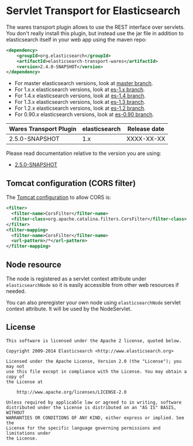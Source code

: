 Servlet Transport for Elasticsearch
==================================

The wares transport plugin allows to use the REST interface over servlets. You don't really install this plugin,
but instead use the jar file in addition to elasticsearch itself in your web app using the maven repo:

```xml
<dependency>
    <groupId>org.elasticsearch</groupId>
    <artifactId>elasticsearch-transport-wares</artifactId>
    <version>2.4.0-SNAPSHOT</version>
</dependency>
```

* For master elasticsearch versions, look at [master branch](https://github.com/elasticsearch/elasticsearch-transport-wares/tree/master).
* For 1.x.x elasticsearch versions, look at [es-1.x branch](https://github.com/elasticsearch/elasticsearch-transport-wares/tree/es-1.x).
* For 1.4.x elasticsearch versions, look at [es-1.4 branch](https://github.com/elasticsearch/elasticsearch-transport-wares/tree/es-1.4).
* For 1.3.x elasticsearch versions, look at [es-1.3 branch](https://github.com/elasticsearch/elasticsearch-transport-wares/tree/es-1.3).
* For 1.2.x elasticsearch versions, look at [es-1.2 branch](https://github.com/elasticsearch/elasticsearch-transport-wares/tree/es-1.2).
* For 0.90.x elasticsearch versions, look at [es-0.90 branch](https://github.com/elasticsearch/elasticsearch-transport-wares/tree/es-0.90).

|   Wares Transport Plugin    | elasticsearch         | Release date |
|-----------------------------|-----------------------|:------------:|
| 2.5.0-SNAPSHOT              | 1.x                   |  XXXX-XX-XX  |

Please read documentation relative to the version you are using:

* [2.5.0-SNAPSHOT](https://github.com/elasticsearch/elasticsearch-transport-wares/blob/es-1.x/README.md)

Tomcat configuration (CORS filter)
----------------------------------

The [Tomcat configuration](http://tomcat.apache.org/tomcat-7.0-doc/config/filter.html#CORS_Filter) to allow CORS is:

```xml
<filter>
  <filter-name>CorsFilter</filter-name>
  <filter-class>org.apache.catalina.filters.CorsFilter</filter-class>
</filter>
<filter-mapping>
  <filter-name>CorsFilter</filter-name>
  <url-pattern>/*</url-pattern>
</filter-mapping>
```

Node resource
-------------

The node is registered as a servlet context attribute under `elasticsearchNode` so it is easily accessible from other web resources if needed.

You can also preregister your own node using `elasticsearchNode` servlet context attribute. It will be used by the NodeServlet.


License
-------

    This software is licensed under the Apache 2 license, quoted below.

    Copyright 2009-2014 Elasticsearch <http://www.elasticsearch.org>

    Licensed under the Apache License, Version 2.0 (the "License"); you may not
    use this file except in compliance with the License. You may obtain a copy of
    the License at

        http://www.apache.org/licenses/LICENSE-2.0

    Unless required by applicable law or agreed to in writing, software
    distributed under the License is distributed on an "AS IS" BASIS, WITHOUT
    WARRANTIES OR CONDITIONS OF ANY KIND, either express or implied. See the
    License for the specific language governing permissions and limitations under
    the License.
